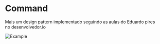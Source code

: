 # Command
Mais um design pattern implementado seguindo as aulas do Eduardo pires no desenvolvedor.io

![Example](https://raw.githubusercontent.com/Lipe1994/PatternCommand/main/example.png)